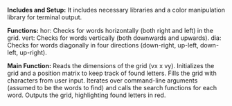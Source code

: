 **Includes and Setup:**
It includes necessary libraries and a color manipulation library for terminal output.

**Functions:**
hor: Checks for words horizontally (both right and left) in the grid.
vert: Checks for words vertically (both downwards and upwards).
dia: Checks for words diagonally in four directions (down-right, up-left, down-left, up-right).

**Main Function:**
Reads the dimensions of the grid (vx x vy).
Initializes the grid and a position matrix to keep track of found letters.
Fills the grid with characters from user input.
Iterates over command-line arguments (assumed to be the words to find) and calls the search functions for each word.
Outputs the grid, highlighting found letters in red.

